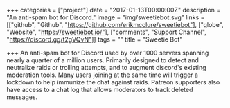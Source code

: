 +++
categories = ["project"]
date = "2017-01-13T00:00:00Z"
description = "An anti-spam bot for Discord."
image = "img/sweetiebot.svg"
links = [["github", "Github", "https://github.com/erikmcclure/sweetiebot"], ["globe", "Website", "https://sweetiebot.io/"], ["comments", "Support Channel", "https://discord.gg/t2gVQvN"]]
tags = ""
title = "Sweetie Bot"

+++
An anti-spam bot for Discord used by over 1000 servers spanning nearly a quarter of a million users. Primarily designed to detect and neutralize raids or trolling attempts, and to augment discord's existing moderation tools. Many users joining at the same time will trigger a lockdown to help immunize the chat against raids. Patreon supporters also have access to a chat log that allows moderators to track deleted messages.